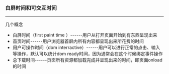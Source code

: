 
### 白屏时间和可交互时间
---
几个概念

- 白屏时间（first paint time ）------用户从打开页面开始到有东西呈现出来
- 首页时间------用户浏览器首屏内所有内容都呈现出来所花费的时间
- 用户可操作时间（dom interractive）------用户可以进行正常的点击、输入等操作，默认可以统计dom ready时间，因为通常会在这个时候绑定事件操作
- 总下载时间------页面所有资源都加载完成并呈现出来的时间，即页面onload 的时间
